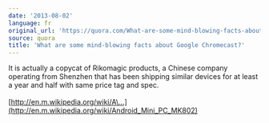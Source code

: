 ```yaml
---
date: '2013-08-02'
language: fr
original_url: 'https://quora.com/What-are-some-mind-blowing-facts-about-Google-Chromecast/answer/Clément-Renaud'
source: quora
title: 'What are some mind-blowing facts about Google Chromecast?'
---
```


It is actually a copycat of Rikomagic products, a Chinese company
operating from Shenzhen that has been shipping similar devices for at
least a year and half with same price tag and spec.\
\
[http://en.m.wikipedia.org/wiki/A\...](http://en.m.wikipedia.org/wiki/Android_Mini_PC_MK802)
